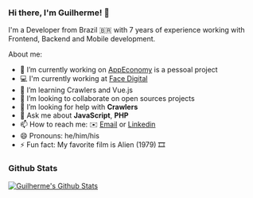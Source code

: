 ### Hi there, I'm Guilherme! 👋

I'm a Developer from Brazil 🇧🇷 with 7 years of experience working with Frontend, Backend and Mobile development.

About me:

- 🔭 I’m currently working on [AppEconomy](https://appeconomy.com.br/) is a pessoal project
- 💻 I'm currently working at [Face Digital](https://facedigital.com.br/)
- 🌱 I’m learning Crawlers and Vue.js
- 👯 I’m looking to collaborate on open sources projects
- 🤔 I’m looking for help with **Crawlers**
- 💬 Ask me about **JavaScript**, **PHP**
- 📫 How to reach me: ✉️ [Email](mailto:guilherme8787@gmail.com) or [Linkedin](https://www.linkedin.com/in/guilherme8787/)
- 😄 Pronouns: he/him/his
- ⚡ Fun fact: My favorite film is Alien (1979) 🎞️

### Github Stats

[![Guilherme's Github Stats](https://github-readme-stats.vercel.app/api?username=guilherme8787&count_private=true&theme=default&show_icons=true)](https://github.com/guilherme8787)
